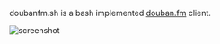 doubanfm.sh is a bash implemented [douban.fm](http://douban.fm) client.

![screenshot](http://qiuxiang.qiniudn.com/doubanfm.sh.png?5295)
